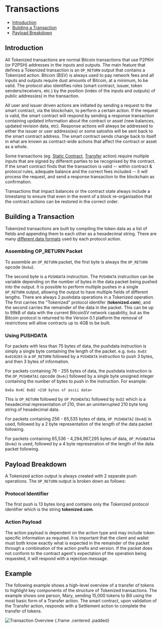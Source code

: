 # Transactions

- [Introduction](#introduction)
- [Building a Transaction](#building-transaction)
- [Payload Breakdown](#payload-breakdown)

<a name="introduction"></a>
## Introduction

All Tokenized transactions are normal Bitcoin transactions that use P2PKH (or P2PSH) addresses in the inputs and outputs.  The main feature that defines a Tokenized transaction is an `OP_RETURN` output that contains a Tokenized action. Bitcoin (BSV) is always used to pay network fees and all inputs and outputs require dust amounts of Bitcoin, at a minimum, to be valid.  The protocol also identifies roles (smart contract, issuer, token senders/receivers, etc.) by the position (index of the inputs and outputs) of public address(es) in the transaction.  

All user and issuer driven actions are initiated by sending a request to the smart contract, via the blockchain, to perform a certain action. If the request is valid, the smart contract will respond by sending a response transaction containing updated information about the contract or asset (new balances, updated revision data, etc).  Response actions will always be addressed to either the issuer or user address(es) or some satoshis will be sent back to the smart contract address.  The smart contract sends change back to itself in what are known as contract-wide actions that affect the contract or asset as a whole.

Some transactions (eg. [Static Contract](../protocol/actions#static-contracts), [Transfer](../protocol/actions#action-transfer) action) require multiple inputs that are signed by different parties to be recognised by the contract. If the smart contract finds that the transaction is valid -- within contract & protocol rules, adequate balance and the correct fees included -- it will process the request, and send a response transaction to the blockchain as confirmation.

Transactions that impact balances or the contract state always include a timestamp to ensure that even in the event of a block re-organisation that the contract actions can be restored in the correct order.

<a name="building-transaction"></a>
## Building a Transaction

Tokenized transactions are built by compiling the token data as a list of fields and appending them to each other as a hexadecimal string. There are many [different data formats](../protocol/field-types) used by each protocol action.

### Assembling OP_RETURN Packet

To assemble an `OP_RETURN` packet, the first byte is always the `OP_RETURN` opcode (`0x6a`).

The second byte is a `PUSHDATA` instruction. The `PUSHDATA` instruction can be variable depending on the number of bytes in the data packet being pushed into the output. It is possible to perform multiple pushes in a single `OP_RETURN` output, allowing the output to have multiple fields of different lengths. There are always 2 pushdata operations in a Tokenized operation. The first carries the "Tokenized" protocol identifer (**tokenized.com**), and the second carries the remainder of the data in the packet. This can be up to 99kB of data with the current BitcoinSV network capability, but as the Bitcoin protocol is returned to the Version 0.1 platform the removal of restrictions will allow contracts up to 4GB to be built.

### Using PUSHDATA

For packets with less than 75 bytes of data, the pushdata instruction is simply a single byte containing the length of the packet. e.g. `0x6a 0x03 0x010203` is a `OP_RETURN` followed by a `PUSHDATA` instruction to push 3 bytes, and then 3 bytes of information.

For packets containing 76 - 255 bytes of data, the pushdata instruction is the `OP_PUSHDATA1` opcode (`0x4c`) followed by a single byte unsigned integer containing the number of bytes to push in the instruction. For example:

```
0x6a 0x4C 0xD2 <210 bytes of ascii data>
```

This is `OP_RETURN` followed by `OP_PUSHDATA1` followed by `0xD2` which is a hexadecimal representation of 210, then an uninterrupted 210 byte long string of hexadecimal data.

For packets containing 256 - 65,535 bytes of data, `OP_PUSHDATA2` (`0x4d`) is used, followed by a 2 byte representation of the length of the data packet following.

For packets containing 65,536 - 4,294,967,295 bytes of data, `OP_PUSHDATA4` (`0x4e`) is used, followed by a 4 byte represenation of the length of the data packet following.

<a name="payload-breakdown"></a>
## Payload Breakdown

A Tokenized action output is always created with 2 separate push operations. The `OP_RETURN` output is broken down as follows:

### Protocol Identifier

The first push is 13 bytes long and contains only the Tokenized protocol identifier which is the string **tokenized.com**.

### Action Payload

The action payload is dependent on the action type and may include token specific information as required. It is important that the client and wallet must both know exactly what is expected in the remainder of the packet through a combination of the action prefix and version. If the packet does not conform to the contract agent's expectation of the operation being requested, it will respond with a rejection message.

## Example

The following example shows a high-level overview of a transfer of tokens to highlight key components of the structure of Tokenized transactions.  The example shows one person, Mary, sending 15,000 tokens to Bill using the most basic form of a Transfer action.  The smart contract, upon validation of the Transfer action, responds with a Settlement action to complete the transfer of tokens.

![Transaction Overview](https://raw.githubusercontent.com/tokenized/docs/master/images/transactions-overview.svg?sanitize=true "Transaction Overview") {.frame .centered .padded}
